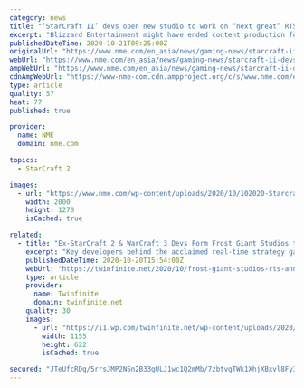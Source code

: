 ```yaml
---
category: news
title: "‘StarCraft II’ devs open new studio to work on “next great” RTS game"
excerpt: "Blizzard Entertainment might have ended content production for StarCraft II, but a number of the game’s developers have banded together to open a new studio focused on PC real-time strategy games."
publishedDateTime: 2020-10-21T09:25:00Z
originalUrl: "https://www.nme.com/en_asia/news/gaming-news/starcraft-ii-devs-open-new-studio-to-work-on-next-great-rts-game-2793544"
webUrl: "https://www.nme.com/en_asia/news/gaming-news/starcraft-ii-devs-open-new-studio-to-work-on-next-great-rts-game-2793544"
ampWebUrl: "https://www.nme.com/en_asia/news/gaming-news/starcraft-ii-devs-open-new-studio-to-work-on-next-great-rts-game-2793544?amp"
cdnAmpWebUrl: "https://www-nme-com.cdn.ampproject.org/c/s/www.nme.com/en_asia/news/gaming-news/starcraft-ii-devs-open-new-studio-to-work-on-next-great-rts-game-2793544?amp"
type: article
quality: 57
heat: 77
published: true

provider:
  name: NME
  domain: nme.com

topics:
  - StarCraft 2

images:
  - url: "https://www.nme.com/wp-content/uploads/2020/10/102020-Starcraft-II-Blizzard-Entertainment.jpg"
    width: 2000
    height: 1270
    isCached: true

related:
  - title: "Ex-StarCraft 2 & WarCraft 3 Devs Form Frost Giant Studios to Create “Next Great RTS”"
    excerpt: "Key developers behind the acclaimed real-time strategy games, StarCraft 2 and WarCraft 3, are forming a new game development team known as Frost Giant Studios. The team is being formed to create ..."
    publishedDateTime: 2020-10-20T15:54:00Z
    webUrl: "https://twinfinite.net/2020/10/frost-giant-studios-rts-announcement/"
    type: article
    provider:
      name: Twinfinite
      domain: twinfinite.net
    quality: 30
    images:
      - url: "https://i1.wp.com/twinfinite.net/wp-content/uploads/2020/10/frost-giant-studios-2.png?fit=1155%2C622&#038;ssl=1"
        width: 1155
        height: 622
        isCached: true

secured: "JTeUfcRDg/5rrsJMP2NSn2B33gULJ1wc1Q2mMb/7zbtvgTWk1XhjXBxvl8Fy3JZqQC/f5ZXfIJSlEcE92+FYPFDvSEFVj9/cmBK9lxAJTUi2DKRdaKz1So0DHCpId4fyCkW0v6ssGcKGjAXW1ukxYovhP9AfsQeTLCBfl4D4ZnJmvTx3VzIjaB5LfDqESpQg5hixvK91EkJg3jiK/J2q4mjCz9+VNUcRMS1Zfaxsp5ReYsf/T0X5C/FqgKctw68aNnmBZFJyM4vcvyEYebCFkqVlSP7xccs1A2t+ufrJgoZqvuXhbT2AKSX52c89vA/UeUx7zVdsWKtplwEVu6S4vbeZdWW64KatBG9EqD9Ycn4=;PPU/+NXe1DHegDaE/kxOBA=="
---
```


